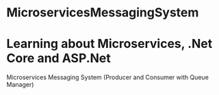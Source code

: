 # MicroservicesMessagingSystem
# Learning about Microservices, .Net Core and ASP.Net
Microservices Messaging System (Producer and Consumer with Queue Manager)

